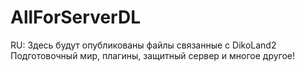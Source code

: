 # AllForServerDL
RU: Здесь будут опубликованы файлы связанные с DikoLand2
Подготовочный мир, плагины, защитный сервер и многое другое!
